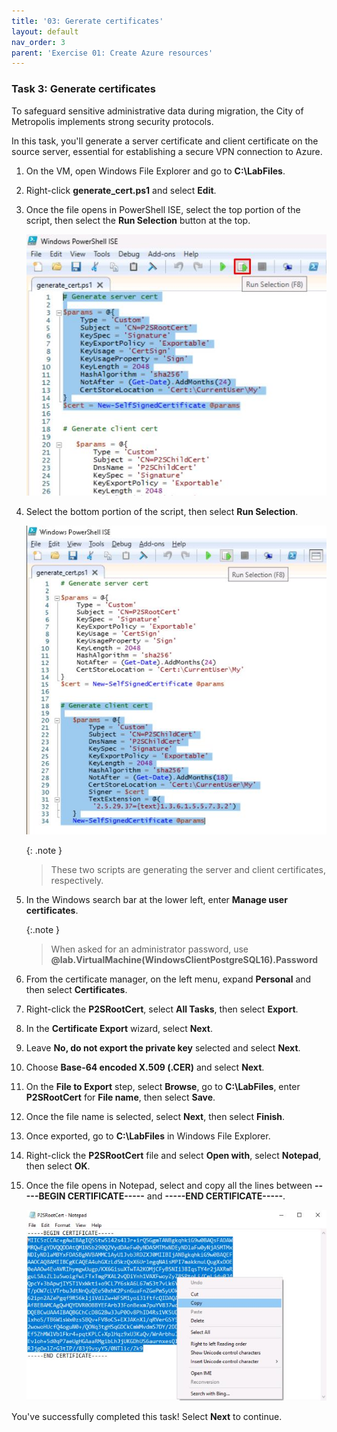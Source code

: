 ```yaml
---
title: '03: Gererate certificates'
layout: default
nav_order: 3
parent: 'Exercise 01: Create Azure resources'
---
```



### Task 3: Generate certificates 

To safeguard sensitive administrative data during migration, the City of Metropolis implements strong security protocols. 

In this task, you'll generate a server certificate and client certificate on the source server, essential for establishing a secure VPN connection to Azure.

1. On the VM, open Windows File Explorer and go to **C:\LabFiles**. 

1. Right-click **generate_cert.ps1** and select **Edit**. 

1. Once the file opens in PowerShell ISE, select the top portion of the script, then select the **Run Selection** button at the top. 

    ![s85co728.jpg](../../Media/s85co728.jpg)

1. Select the bottom portion of the script, then select **Run Selection**. 

    ![23x0cm5b.jpg](../../Media/23x0cm5b.jpg)

    {: .note } 
    > These two scripts are generating the server and client certificates, respectively. 

1. In the Windows search bar at the lower left, enter **Manage user certificates**. 

    {:.note } 
    > When asked for an administrator password, use **@lab.VirtualMachine(WindowsClientPostgreSQL16).Password** 

1. From the certificate manager, on the left menu, expand **Personal** and then select **Certificates**. 

1. Right-click the **P2SRootCert**, select **All Tasks**, then select **Export**. 

1. In the **Certificate Export** wizard, select **Next**.
 
1. Leave **No, do not export the private key** selected and select **Next**. 

1. Choose **Base-64 encoded X.509 (.CER)** and select **Next**. 

1. On the **File to Export** step, select **Browse**, go to **C:\LabFiles**, enter **P2SRootCert** for **File name**, then select **Save**.

1. Once the file name is selected, select **Next**, then select **Finish**. 

1. Once exported, go to **C:\LabFiles** in Windows File Explorer. 

1. Right-click the **P2SRootCert** file and select **Open with**, select **Notepad**, then select **OK**.

1. Once the file opens in Notepad, select and copy all the lines between **-----BEGIN CERTIFICATE-----** and **-----END CERTIFICATE-----**. 

    ![9fgv4aul.jpg](../../Media/9fgv4aul.jpg) 

You've successfully completed this task! Select **Next** to continue. 
